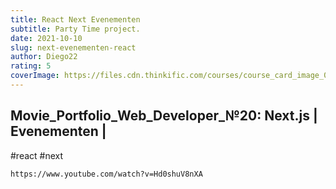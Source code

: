 ```yaml
---
title: React Next Evenementen
subtitle: Party Time project.
date: 2021-10-10
slug: next-evenementen-react
author: Diego22
rating: 5
coverImage: https://files.cdn.thinkific.com/courses/course_card_image_000/846/1201595605185.medium.png
---
```


## Movie_Portfolio_Web_Developer_№20: Next.js | Evenementen |

#react #next

```
https://www.youtube.com/watch?v=Hd0shuV8nXA

```

